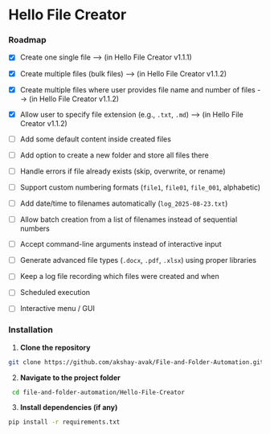 # Hello File Creator

### Roadmap

- [X] Create one single file --> (in Hello File Creator v1.1.1)
- [X] Create multiple files (bulk files)  --> (in Hello File Creator v1.1.2)
- [X] Create multiple files where user provides file name and number of files  --> (in Hello File Creator v1.1.2)
- [X] Allow user to specify file extension (e.g., `.txt`, `.md`) --> (in Hello File Creator v1.1.2)
- [ ] Add some default content inside created files   
- [ ] Add option to create a new folder and store all files there  
- [ ] Handle errors if file already exists (skip, overwrite, or rename)  
- [ ] Support custom numbering formats (`file1`, `file01`, `file_001`, alphabetic)  
- [ ] Add date/time to filenames automatically (`log_2025-08-23.txt`)  
- [ ] Allow batch creation from a list of filenames instead of sequential numbers  
- [ ] Accept command-line arguments instead of interactive input  
- [ ] Generate advanced file types (`.docx`, `.pdf`, `.xlsx`) using proper libraries  
- [ ] Keep a log file recording which files were created and when  
- [ ] Scheduled execution 
- [ ] Interactive menu / GUI


### Installation
1. **Clone the repository**
```bash
git clone https://github.com/akshay-avak/File-and-Folder-Automation.git
```
2. **Navigate to the project folder**
```bash
 cd file-and-folder-automation/Hello-File-Creator
 ```

 3. **Install dependencies (if any)**
 ```bash
 pip install -r requirements.txt
  ```
